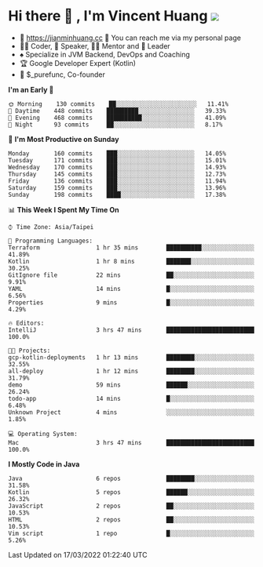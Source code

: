 # Hi there 👋 , I'm Vincent Huang ![](https://komarev.com/ghpvc/?username=Jian-Min-Huang)
- 💎 https://jianminhuang.cc 🙋 You can reach me via my personal page
- 👨‍💻 Coder, 🎤 Speaker, 👨‍🏫 Mentor and 🚀 Leader
- ♠️ Specialize in JVM Backend, DevOps and Coaching
- 🏆 Google Developer Expert (Kotlin)
- 💼 $_purefunc, Co-founder

<!--START_SECTION:waka-->
**I'm an Early 🐤** 

```text
🌞 Morning    130 commits    ██░░░░░░░░░░░░░░░░░░░░░░░   11.41% 
🌆 Daytime    448 commits    █████████░░░░░░░░░░░░░░░░   39.33% 
🌃 Evening    468 commits    ██████████░░░░░░░░░░░░░░░   41.09% 
🌙 Night      93 commits     ██░░░░░░░░░░░░░░░░░░░░░░░   8.17%

```
📅 **I'm Most Productive on Sunday** 

```text
Monday       160 commits    ███░░░░░░░░░░░░░░░░░░░░░░   14.05% 
Tuesday      171 commits    ███░░░░░░░░░░░░░░░░░░░░░░   15.01% 
Wednesday    170 commits    ███░░░░░░░░░░░░░░░░░░░░░░   14.93% 
Thursday     145 commits    ███░░░░░░░░░░░░░░░░░░░░░░   12.73% 
Friday       136 commits    ███░░░░░░░░░░░░░░░░░░░░░░   11.94% 
Saturday     159 commits    ███░░░░░░░░░░░░░░░░░░░░░░   13.96% 
Sunday       198 commits    ████░░░░░░░░░░░░░░░░░░░░░   17.38%

```


📊 **This Week I Spent My Time On** 

```text
⌚︎ Time Zone: Asia/Taipei

💬 Programming Languages: 
Terraform                1 hr 35 mins        ██████████░░░░░░░░░░░░░░░   41.89% 
Kotlin                   1 hr 8 mins         ███████░░░░░░░░░░░░░░░░░░   30.25% 
GitIgnore file           22 mins             ██░░░░░░░░░░░░░░░░░░░░░░░   9.91% 
YAML                     14 mins             █░░░░░░░░░░░░░░░░░░░░░░░░   6.56% 
Properties               9 mins              █░░░░░░░░░░░░░░░░░░░░░░░░   4.29%

🔥 Editors: 
IntelliJ                 3 hrs 47 mins       █████████████████████████   100.0%

🐱‍💻 Projects: 
gcp-kotlin-deployments   1 hr 13 mins        ████████░░░░░░░░░░░░░░░░░   32.55% 
all-deploy               1 hr 12 mins        ████████░░░░░░░░░░░░░░░░░   31.79% 
demo                     59 mins             ██████░░░░░░░░░░░░░░░░░░░   26.24% 
todo-app                 14 mins             █░░░░░░░░░░░░░░░░░░░░░░░░   6.48% 
Unknown Project          4 mins              ░░░░░░░░░░░░░░░░░░░░░░░░░   1.85%

💻 Operating System: 
Mac                      3 hrs 47 mins       █████████████████████████   100.0%

```

**I Mostly Code in Java** 

```text
Java                     6 repos             ████████░░░░░░░░░░░░░░░░░   31.58% 
Kotlin                   5 repos             ██████░░░░░░░░░░░░░░░░░░░   26.32% 
JavaScript               2 repos             ██░░░░░░░░░░░░░░░░░░░░░░░   10.53% 
HTML                     2 repos             ██░░░░░░░░░░░░░░░░░░░░░░░   10.53% 
Vim script               1 repo              █░░░░░░░░░░░░░░░░░░░░░░░░   5.26%

```



 Last Updated on 17/03/2022 01:22:40 UTC
<!--END_SECTION:waka-->
